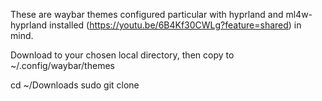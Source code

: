 These are waybar themes configured particular with hyprland and ml4w-hyprland installed (https://youtu.be/6B4Kf30CWLg?feature=shared) in mind.


Download to your chosen local directory, then copy to ~/.config/waybar/themes

cd ~/Downloads
sudo git clone 
